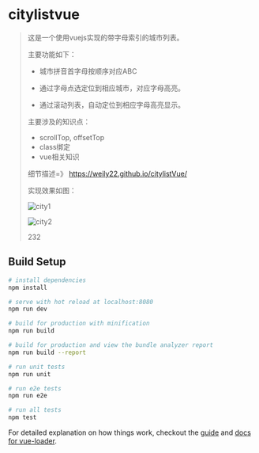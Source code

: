 # citylistvue

> 这是一个使用vuejs实现的带字母索引的城市列表。
>
> 主要功能如下：
>
> * 城市拼音首字母按顺序对应ABC
>
>
> * 通过字母点选定位到相应城市，对应字母高亮。
> * 通过滚动列表，自动定位到相应字母高亮显示。
>
> 主要涉及的知识点：
>
> * scrollTop, offsetTop
> * class绑定
> * vue相关知识
>
> 细节描述=》 https://weily22.github.io/citylistVue/
>
> 实现效果如图：
>
> ![city1](C:\Users\Administrator\Desktop\city1.JPG)
>
>  ![city2](C:\Users\Administrator\Desktop\city2.JPG)
>
> 232
>
> 

## Build Setup

``` bash
# install dependencies
npm install

# serve with hot reload at localhost:8080
npm run dev

# build for production with minification
npm run build

# build for production and view the bundle analyzer report
npm run build --report

# run unit tests
npm run unit

# run e2e tests
npm run e2e

# run all tests
npm test
```

For detailed explanation on how things work, checkout the [guide](http://vuejs-templates.github.io/webpack/) and [docs for vue-loader](http://vuejs.github.io/vue-loader).
